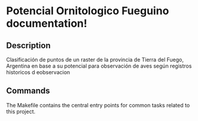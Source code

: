 # Potencial Ornitologico Fueguino documentation!

## Description

Clasificación de puntos de un raster de la provincia de Tierra del Fuego, Argentina en base a su potencial para observación de aves según registros historicos d eobservacion

## Commands

The Makefile contains the central entry points for common tasks related to this project.

